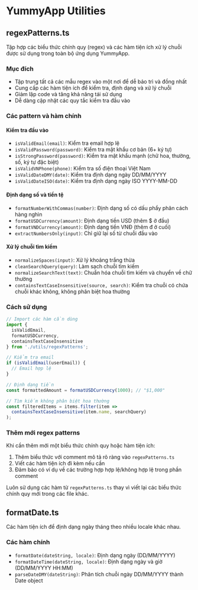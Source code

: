 # YummyApp Utilities

## regexPatterns.ts

Tập hợp các biểu thức chính quy (regex) và các hàm tiện ích xử lý chuỗi được sử dụng trong toàn bộ ứng dụng YummyApp.

### Mục đích

- Tập trung tất cả các mẫu regex vào một nơi để dễ bảo trì và đồng nhất
- Cung cấp các hàm tiện ích để kiểm tra, định dạng và xử lý chuỗi
- Giảm lặp code và tăng khả năng tái sử dụng
- Dễ dàng cập nhật các quy tắc kiểm tra đầu vào

### Các pattern và hàm chính

#### Kiểm tra đầu vào

- `isValidEmail(email)`: Kiểm tra email hợp lệ
- `isValidPassword(password)`: Kiểm tra mật khẩu cơ bản (6+ ký tự)
- `isStrongPassword(password)`: Kiểm tra mật khẩu mạnh (chữ hoa, thường, số, ký tự đặc biệt)
- `isValidVNPhone(phone)`: Kiểm tra số điện thoại Việt Nam
- `isValidDateDMY(date)`: Kiểm tra định dạng ngày DD/MM/YYYY
- `isValidDateISO(date)`: Kiểm tra định dạng ngày ISO YYYY-MM-DD

#### Định dạng số và tiền tệ

- `formatNumberWithCommas(number)`: Định dạng số có dấu phẩy phân cách hàng nghìn
- `formatUSDCurrency(amount)`: Định dạng tiền USD (thêm $ ở đầu)
- `formatVNDCurrency(amount)`: Định dạng tiền VNĐ (thêm đ ở cuối)
- `extractNumbersOnly(input)`: Chỉ giữ lại số từ chuỗi đầu vào

#### Xử lý chuỗi tìm kiếm

- `normalizeSpaces(input)`: Xử lý khoảng trắng thừa
- `cleanSearchQuery(query)`: Làm sạch chuỗi tìm kiếm
- `normalizeSearchText(text)`: Chuẩn hóa chuỗi tìm kiếm và chuyển về chữ thường
- `containsTextCaseInsensitive(source, search)`: Kiểm tra chuỗi có chứa chuỗi khác không, không phân biệt hoa thường

### Cách sử dụng

```typescript
// Import các hàm cần dùng
import { 
  isValidEmail, 
  formatUSDCurrency,
  containsTextCaseInsensitive
} from './utils/regexPatterns';

// Kiểm tra email
if (isValidEmail(userEmail)) {
  // Email hợp lệ
}

// Định dạng tiền
const formattedAmount = formatUSDCurrency(1000); // "$1,000"

// Tìm kiếm không phân biệt hoa thường
const filteredItems = items.filter(item => 
  containsTextCaseInsensitive(item.name, searchQuery)
);
```

### Thêm mới regex patterns

Khi cần thêm mới một biểu thức chính quy hoặc hàm tiện ích:

1. Thêm biểu thức với comment mô tả rõ ràng vào `regexPatterns.ts`
2. Viết các hàm tiện ích đi kèm nếu cần
3. Đảm bảo có ví dụ về các trường hợp hợp lệ/không hợp lệ trong phần comment

Luôn sử dụng các hàm từ `regexPatterns.ts` thay vì viết lại các biểu thức chính quy mới trong các file khác.

## formatDate.ts

Các hàm tiện ích để định dạng ngày tháng theo nhiều locale khác nhau.

### Các hàm chính

- `formatDate(dateString, locale)`: Định dạng ngày (DD/MM/YYYY)
- `formatDateTime(dateString, locale)`: Định dạng ngày và giờ (DD/MM/YYYY HH:MM)
- `parseDateDMY(dateString)`: Phân tích chuỗi ngày DD/MM/YYYY thành Date object